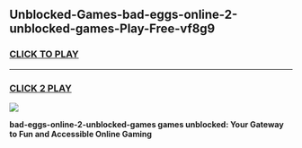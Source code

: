 
## Unblocked-Games-bad-eggs-online-2-unblocked-games-Play-Free-vf8g9
<h3>
<a href="https://premium76.site?title=bad-eggs-online-2-unblocked-games&ref=18A1">CLICK TO PLAY</a></h3>
<hr>

<h3>
<a href="https://premium76.site?title=bad-eggs-online-2-unblocked-games&ref=18A1">CLICK 2 PLAY</a>
  
</h3>

<a href="https://premium76.site?title=bad-eggs-online-2-unblocked-games&ref=18A1"><img src="https://clearcache.store/games.png"></a>


**bad-eggs-online-2-unblocked-games games unblocked: Your Gateway to Fun and Accessible Online Gaming**
